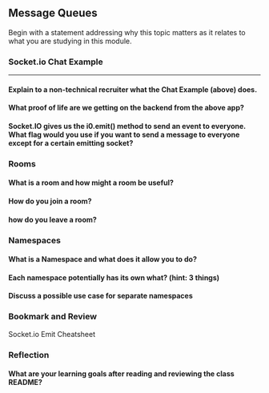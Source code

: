 ## Message Queues

Begin with a statement addressing why this topic matters as it relates to what you are studying in this module.


### Socket.io Chat Example
___

#### Explain to a non-technical recruiter what the Chat Example (above) does.
#### What proof of life are we getting on the backend from the above app?
#### Socket.IO gives us the i0.emit() method to send an event to everyone. What flag would you use if you want to send a message to everyone except for a certain emitting socket?


### Rooms

#### What is a room and how might a room be useful?
#### How do you join a room?
#### how do you leave a room?

### Namespaces

#### What is a Namespace and what does it allow you to do?
#### Each namespace potentially has its own what? (hint: 3 things)
#### Discuss a possible use case for separate namespaces


### Bookmark and Review

Socket.io Emit Cheatsheet

### Reflection

#### What are your learning goals after reading and reviewing the class README?


